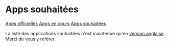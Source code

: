 # Apps souhaitées

<a class="btn btn-lg btn-default" href="/apps_fr">Apps officielles</a>
<a class="btn btn-lg btn-default" href="/apps_in_progress_fr">Apps en cours</a>
<a class="btn btn-lg btn-default disabled" href="/apps_wishlist_fr">Apps souhaitées</a>

La liste des applications souhaitées n'est maintenue qu'en <a href="/apps_wishlist_en">version anglaise</a>. Merci de vous y référer.
